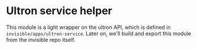 # Ultron service helper

This module is a light wrapper on the ultron API, which is defined in `invisible/apps/ultron-service`. Later on, we'll build and export this module from the invisible repo itself.

